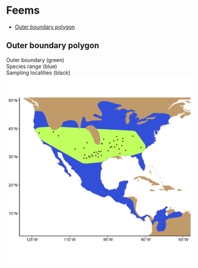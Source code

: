 Feems
================

-   [Outer boundary polygon](#outer-boundary-polygon)

## Outer boundary polygon

Outer boundary (green)  
Species range (blue)  
Sampling localities (black)  
![](Feems_files/figure-gfm/Boundary-1.png)<!-- -->
